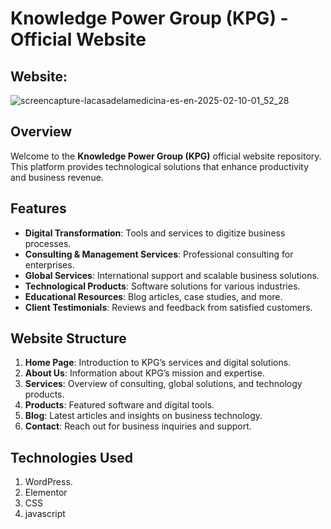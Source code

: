 # Knowledge Power Group (KPG) - Official Website
## Website:
![screencapture-lacasadelamedicina-es-en-2025-02-10-01_52_28](https://github.com/user-attachments/assets/a3eb75f0-9499-430d-91c0-97950654f729)

## Overview

Welcome to the **Knowledge Power Group (KPG)** official website repository. This platform provides technological solutions that enhance productivity and business revenue.

## Features

- **Digital Transformation**: Tools and services to digitize business processes.
- **Consulting & Management Services**: Professional consulting for enterprises.
- **Global Services**: International support and scalable business solutions.
- **Technological Products**: Software solutions for various industries.
- **Educational Resources**: Blog articles, case studies, and more.
- **Client Testimonials**: Reviews and feedback from satisfied customers.

## Website Structure

1. **Home Page**: Introduction to KPG’s services and digital solutions.
2. **About Us**: Information about KPG’s mission and expertise.
3. **Services**: Overview of consulting, global solutions, and technology products.
4. **Products**: Featured software and digital tools.
5. **Blog**: Latest articles and insights on business technology.
6. **Contact**: Reach out for business inquiries and support.

## Technologies Used
1. WordPress.
2. Elementor
3. CSS
4. javascript
